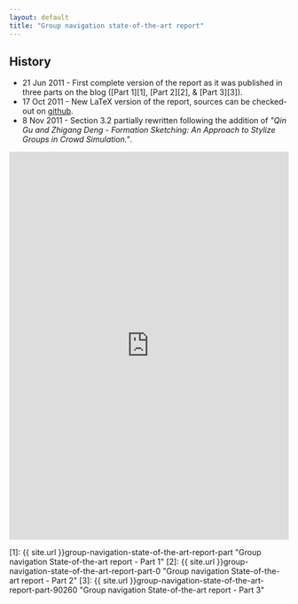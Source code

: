 ```yaml
---
layout: default
title: "Group navigation state-of-the-art report" 
---
```


## History ##

- 21 Jun 2011 - First complete version of the report as it was published in three parts on the blog ([Part 1][1], [Part 2][2], & [Part 3][3]).
- 17 Oct 2011 - New LaTeX version of the report, sources can be checked-out on [github](https://github.com/cloderic/Group-navigation-state-of-the-art-report).
- 8 Nov 2011 - Section 3.2 partially rewritten following the addition of *"Qin Gu and Zhigang Deng - Formation Sketching: An Approach to Stylize Groups in Crowd Simulation."*.

<iframe id="embedded" width="100%" height="700" scrolling="no" frameborder="0" src="http://www.scribd.com/embeds/60334555/content?start_page=1&amp;view_mode=list&amp;access_key=key-83cg73q9nriwndmn56c"></iframe>

 [1]: {{ site.url }}group-navigation-state-of-the-art-report-part		"Group navigation State-of-the-art report - Part 1"
 [2]: {{ site.url }}group-navigation-state-of-the-art-report-part-0		"Group navigation State-of-the-art report - Part 2"
 [3]: {{ site.url }}group-navigation-state-of-the-art-report-part-90260	"Group navigation State-of-the-art report - Part 3"